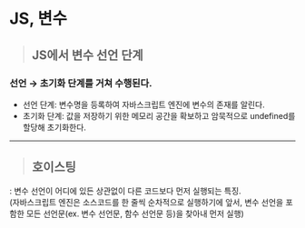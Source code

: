 # JS, 변수
> ## JS에서 변수 선언 단계
### 선언 → 초기화 단계를 거쳐 수행된다.
* 선언 단계: 변수명을 등록하여 자바스크립트 엔진에 변수의 존재를 알린다.
* 초기화 단계: 값을 저장하기 위한 메모리 공간을 확보하고 암묵적으로 undefined를 할당해 초기화한다.
---
> ## 호이스팅 
: 변수 선언이 어디에 있든 상관없이 다른 코드보다 먼저 실행되는 특징. <br>
(자바스크립트 엔진은 소스코드를 한 줄씩 순차적으로 실행하기에 앞서, 변수 선언을 포함한 모든 선언문(ex. 변수 선언문, 함수 선언문 등)을 찾아내 먼저 실행)